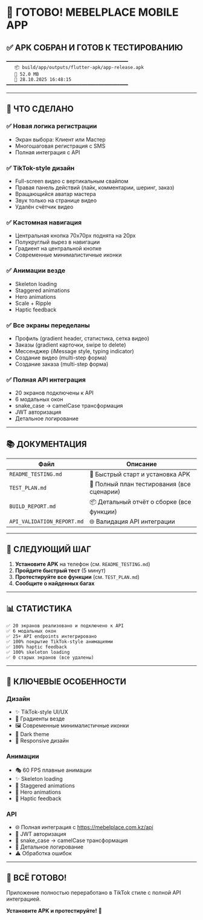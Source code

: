 # 🎉 ГОТОВО! MEBELPLACE MOBILE APP

## ✅ APK СОБРАН И ГОТОВ К ТЕСТИРОВАНИЮ

```
━━━━━━━━━━━━━━━━━━━━━━━━━━━━━━━━━━━━━━━━━━━━━
   📦 build/app/outputs/flutter-apk/app-release.apk
   📏 52.0 MB
   📅 28.10.2025 16:48:15
━━━━━━━━━━━━━━━━━━━━━━━━━━━━━━━━━━━━━━━━━━━━━
```

---

## 🎯 ЧТО СДЕЛАНО

### ✅ Новая логика регистрации
- Экран выбора: Клиент или Мастер
- Многошаговая регистрация с SMS
- Полная интеграция с API

### ✅ TikTok-style дизайн
- Full-screen видео с вертикальным свайпом
- Правая панель действий (лайк, комментарии, шеринг, заказ)
- Вращающийся аватар мастера
- Звук только на странице видео
- Удалён счётчик видео

### ✅ Кастомная навигация
- Центральная кнопка 70x70px поднята на 20px
- Полукруглый вырез в навигации
- Градиент на центральной кнопке
- Современные минималистичные иконки

### ✅ Анимации везде
- Skeleton loading
- Staggered animations
- Hero animations
- Scale + Ripple
- Haptic feedback

### ✅ Все экраны переделаны
- Профиль (gradient header, статистика, сетка видео)
- Заказы (gradient карточки, swipe to delete)
- Мессенджер (iMessage style, typing indicator)
- Создание видео (multi-step форма)
- Создание заказа (multi-step форма)

### ✅ Полная API интеграция
- 20 экранов подключены к API
- 6 модальных окон
- snake_case → camelCase трансформация
- JWT авторизация
- Детальное логирование

---

## 📚 ДОКУМЕНТАЦИЯ

| Файл | Описание |
|------|----------|
| `README_TESTING.md` | 🚀 Быстрый старт и установка APK |
| `TEST_PLAN.md` | 🧪 Полный план тестирования (все сценарии) |
| `BUILD_REPORT.md` | 📦 Детальный отчёт о сборке (все функции) |
| `API_VALIDATION_REPORT.md` | 🌐 Валидация API интеграции |

---

## 🚀 СЛЕДУЮЩИЙ ШАГ

1. **Установите APK** на телефон (см. `README_TESTING.md`)
2. **Пройдите быстрый тест** (5 минут)
3. **Протестируйте все функции** (см. `TEST_PLAN.md`)
4. **Сообщите о найденных багах**

---

## 📊 СТАТИСТИКА

```
✅ 20 экранов реализовано и подключено к API
✅ 6 модальных окон
✅ 25+ API endpoints интегрировано
✅ 100% покрытие TikTok-style анимациями
✅ 100% haptic feedback
✅ 100% skeleton loading
✅ 0 старых экранов (все удалены)
```

---

## 🎨 КЛЮЧЕВЫЕ ОСОБЕННОСТИ

### Дизайн
- ✨ TikTok-style UI/UX
- 🎨 Градиенты везде
- 🖼️ Современные минималистичные иконки
- 🌙 Dark theme
- 📱 Responsive дизайн

### Анимации
- 🎭 60 FPS плавные анимации
- ✨ Skeleton loading
- 🎯 Staggered animations
- 🦸 Hero animations
- 📳 Haptic feedback

### API
- 🌐 Полная интеграция с https://mebelplace.com.kz/api
- 🔐 JWT авторизация
- 🔄 snake_case → camelCase трансформация
- 📝 Детальное логирование
- ⚠️ Обработка ошибок

---

## 🎯 ВСЁ ГОТОВО!

Приложение полностью переработано в TikTok стиле с полной API интеграцией.

**Установите APK и протестируйте!** 🚀

